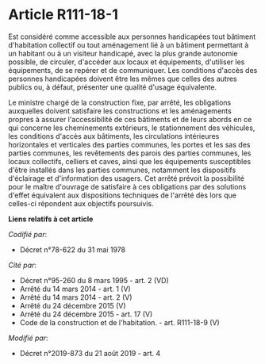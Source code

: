 # Article R111-18-1

Est considéré comme accessible aux personnes handicapées tout bâtiment d'habitation collectif ou tout aménagement lié à un
bâtiment permettant à un habitant ou à un visiteur handicapé, avec la plus grande autonomie possible, de circuler, d'accéder
aux locaux et équipements, d'utiliser les équipements, de se repérer et de communiquer. Les conditions d'accès des personnes
handicapées doivent être les mêmes que celles des autres publics ou, à défaut, présenter une qualité d'usage équivalente.

Le ministre chargé de la construction fixe, par arrêté, les obligations auxquelles doivent satisfaire les constructions et
les aménagements propres à assurer l'accessibilité de ces bâtiments et de leurs abords en ce qui concerne les cheminements
extérieurs, le stationnement des véhicules, les conditions d'accès aux bâtiments, les circulations intérieures horizontales
et verticales des parties communes, les portes et les sas des parties communes, les revêtements des parois des parties
communes, les locaux collectifs, celliers et caves, ainsi que les équipements susceptibles d'être installés dans les parties
communes, notamment les dispositifs d'éclairage et d'information des usagers. Cet arrêté prévoit la possibilité pour le
maître d'ouvrage de satisfaire à ces obligations par des solutions d'effet équivalent aux dispositions techniques de l'arrêté
dès lors que celles-ci répondent aux objectifs poursuivis.

**Liens relatifs à cet article**

_Codifié par_:

  - Décret n°78-622 du 31 mai 1978

_Cité par_:

  - Décret n°95-260 du 8 mars 1995 - art. 2 (VD)
  - Arrêté du 14 mars 2014 - art. 1 (V)
  - Arrêté du 14 mars 2014 - art. 2 (V)
  - Arrêté du 24 décembre 2015 (V)
  - Arrêté du 24 décembre 2015 - art. 17 (V)
  - Code de la construction et de l'habitation. - art. R111-18-9 (V)

_Modifié par_:

  - Décret n°2019-873 du 21 août 2019 - art. 4
